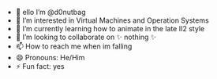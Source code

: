 - 👋 ello I’m @d0nutbag
- 👀 I’m interested in Virtual Machines and Operation Systems
- 🌱 I’m currently learning how to animate in the late II2 style
- 💞️ I’m looking to collaborate on ✨ nothing ✨
- 📫 How to reach me when im falling
- 😄 Pronouns: He/Him
- ⚡ Fun fact: yes

<!---
d0nutbag/d0nutbag is a ✨ special ✨ repository because its `README.md` (this file) appears on your GitHub profile.
You can click the Preview link to take a look at your changes.
--->
